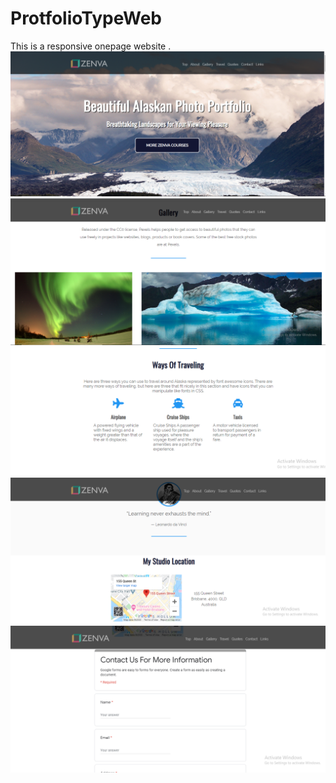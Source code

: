 # ProtfolioTypeWeb
This is a responsive onepage website .
![](img/1.PNG)
![](img/2.PNG)
![](img/3.PNG)
![](img/4.PNG)
![](img/6.PNG)
